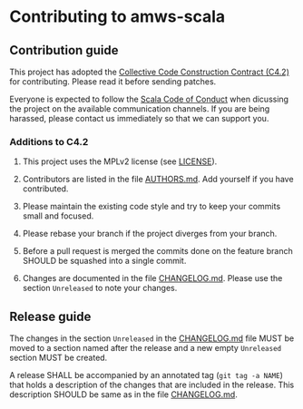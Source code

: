 # Contributing to amws-scala

## Contribution guide

This project has adopted the [Collective Code Construction Contract
(C4.2)](https://rfc.zeromq.org/spec:42) for contributing. Please read it
before sending patches.

Everyone is expected to follow the
[Scala Code of Conduct](http://www.scala-lang.org/conduct.html) when
dicussing the project on the available communication channels.
If you are being harassed, please contact us immediately so that we can
support you.

### Additions to C4.2

1. This project uses the MPLv2 license (see [LICENSE](LICENSE)).

2. Contributors are listed in the file [AUTHORS.md](AUTHORS.md). Add
yourself if you have contributed.

3. Please maintain the existing code style and try to keep your commits 
small and focused.

4. Please rebase your branch if the project diverges from your branch.

5. Before a pull request is merged the commits done on the feature branch
SHOULD be squashed into a single commit.

6. Changes are documented in the file [CHANGELOG.md](CHANGELOG.md). Please
use the section `Unreleased` to note your changes.

## Release guide

The changes in the section `Unreleased` in the [CHANGELOG.md](CHANGELOG.md)
file MUST be moved to a section named after the release and a new empty
`Unreleased` section MUST be created.

A release SHALL be accompanied by an annotated tag (`git tag -a NAME`) that
holds a description of the changes that are included in the release. This
description SHOULD be same as in the file [CHANGELOG.md](CHANGELOG.md).

